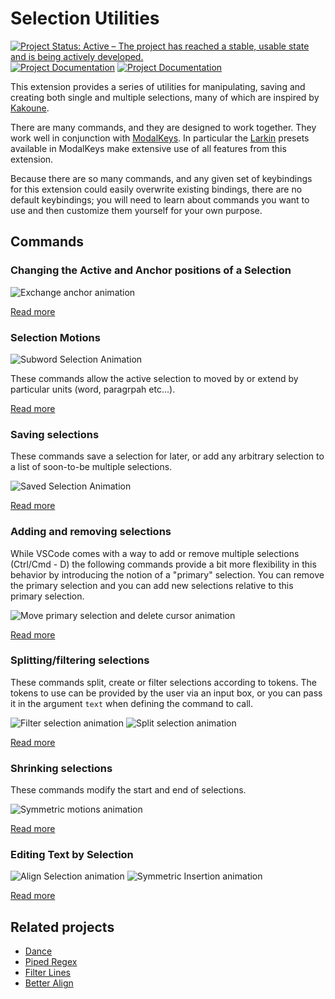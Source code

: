 # Selection Utilities

[![Project Status: Active – The project has reached a stable, usable state and is being actively developed.](https://img.shields.io/badge/Project%20Status-Active-green)](https://www.repostatus.org/#active)
[![Project Documentation](https://img.shields.io/badge/docs-stable-blue)](https://haberdashpi.github.io/vscode-selection-utilities/stable/README.html)
[![Project Documentation](https://img.shields.io/badge/docs-dev-blue)](https://haberdashpi.github.io/vscode-selection-utilities/dev/README.html)

This extension provides a series of utilities for manipulating, saving and creating both single and
multiple selections, many of which are inspired by [Kakoune](http://kakoune.org/).

There are many commands, and they are designed to work together. They work well in conjunction with
[ModalKeys](https://github.com/haberdashPI/vscode-modal-keys). In particular the [Larkin](https://haberdashpi.github.io/vscode-modal-keys/stable/presets/larkin.html) presets available in ModalKeys make extensive use of all features from this extension.

Because there are so many commands, and any given set of keybindings for this
extension could easily overwrite existing bindings, there are no default
keybindings; you will need to learn about commands you want to use and then
customize them yourself for your own purpose.

## Commands

### Changing the Active and Anchor positions of a Selection

![Exchange anchor animation](./docs/images/exchange_anchor.gif)

[Read more](https://haberdashpi.github.io/vscode-selection-utilities/stable/exchange.html)

### Selection Motions

![Subword Selection Animation](./docs/images/subword_select.gif)

These commands allow the active selection to moved by or extend by particular units (word,
paragrpah etc...).

[Read more](https://haberdashpi.github.io/vscode-selection-utilities/stable/motions.html)

### Saving selections

These commands save a selection for later, or add any arbitrary selection to a list of
soon-to-be multiple selections.

![Saved Selection Animation](./docs/images/save_selection.gif)

[Read more](https://haberdashpi.github.io/vscode-selection-utilities/stable/saving.html)

### Adding and removing selections

While VSCode comes with a way to add or remove multiple selections (Ctrl/Cmd - D) the
following commands provide a bit more flexibility in this behavior by introducing the notion
of a "primary" selection. You can remove the primary selection and you can add new
selections relative to this primary selection.

![Move primary selection and delete cursor animation](./docs/images/move_primary_and_delete_cursor.gif)

[Read more](https://haberdashpi.github.io/vscode-selection-utilities/stable/primary.html)

### Splitting/filtering selections

These commands split, create or filter selections according to tokens. The tokens to use can be provided by the user via an input box, or you can pass it in the argument `text` when defining the command to call.

![Filter selection animation](./docs/images/filter_selections_by.gif)
![Split selection animation](./docs/images/split_selection_by.gif)


[Read more](https://haberdashpi.github.io/vscode-selection-utilities/stable/split_filter.html)

### Shrinking selections

These commands modify the start and end of selections.

![Symmetric motions animation](./docs/images/symmetric_motion.gif)

[Read more](https://haberdashpi.github.io/vscode-selection-utilities/stable/shrink.html)

### Editing Text by Selection

![Align Selection animation](./docs/images/align_selections.gif)
![Symmetric Insertion animation](./docs/images/symmetric_insertion.gif)

[Read more](https://haberdashpi.github.io/vscode-selection-utilities/stable/edit_text.html)

## Related projects

- [Dance](https://github.com/71/dance)
- [Piped Regex](https://github.com/akashsaluja/piped-regex-vscode)
- [Filter Lines](https://github.com/everettjf/vscode-filter-line)
- [Better Align](https://github.com/WarWithinMe/better-align)
